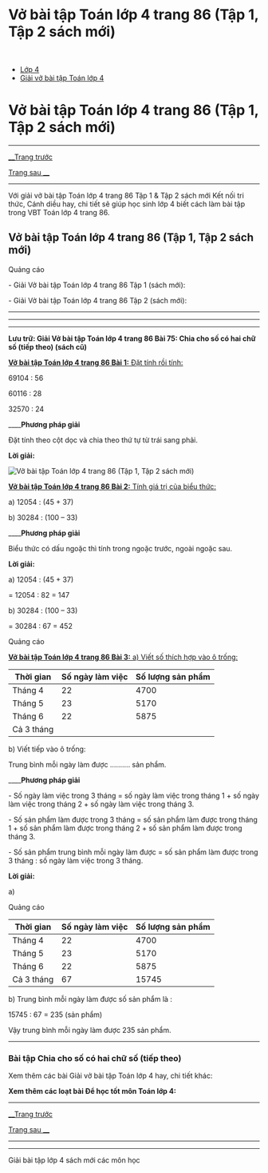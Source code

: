 # Vở bài tập Toán lớp 4 trang 86 (Tập 1, Tập 2 sách mới)

﻿

  * [Lớp 4](https://vietjack.com/series/lop-4.jsp)
  * [Giải vở bài tập Toán lớp 4](https://vietjack.com/giai-vo-bai-tap-toan-4/index.jsp)



# Vở bài tập Toán lớp 4 trang 86 (Tập 1, Tập 2 sách mới)

* * *

[__Trang trước](https://vietjack.com/giai-vo-bai-tap-toan-4/bai-74-luyen-tap.jsp)

[Trang sau __](https://vietjack.com/giai-vo-bai-tap-toan-4/bai-76-luyen-tap.jsp)

* * *

Với giải vở bài tập Toán lớp 4 trang 86 Tập 1 & Tập 2 sách mới Kết nối tri thức, Cánh diều hay, chi tiết sẽ giúp học sinh lớp 4 biết cách làm bài tập trong VBT Toán lớp 4 trang 86.

## Vở bài tập Toán lớp 4 trang 86 (Tập 1, Tập 2 sách mới)

Quảng cáo

\- Giải Vở bài tập Toán lớp 4 trang 86 Tập 1 (sách mới):

\- Giải Vở bài tập Toán lớp 4 trang 86 Tập 2 (sách mới):

* * *

* * *

* * *

**Lưu trữ: Giải Vở bài tập Toán lớp 4 trang 86 Bài 75: Chia cho số có hai chữ số (tiếp theo) (sách cũ)**

[**Vở bài tập Toán lớp 4 trang 86 Bài 1:** Đặt tính rồi tính: ](https://vietjack.com/giai-vo-bai-tap-toan-4/bai-1-trang-86-vbt-toan-4-tap-1.jsp)

69104 : 56

60116 : 28

32570 : 24

____**Phương pháp giải**

Đặt tính theo cột dọc và chia theo thứ tự từ trái sang phải.

**Lời giải:**

![Vở bài tập Toán lớp 4 trang 86 \(Tập 1, Tập 2 sách mới\)](https://vietjack.com/giai-vo-bai-tap-toan-4/images/bai-1-trang-86-vbt-toan-4-tap-1.PNG)

[**Vở bài tập Toán lớp 4 trang 86 Bài 2:** Tính giá trị của biểu thức: ](https://vietjack.com/giai-vo-bai-tap-toan-4/bai-2-trang-86-vbt-toan-4-tap-1.jsp)

a) 12054 : (45 + 37) 

b) 30284 : (100 – 33) 

____**Phương pháp giải**

Biểu thức có dấu ngoặc thì tính trong ngoặc trước, ngoài ngoặc sau. 

**Lời giải:**

a) 12054 : (45 + 37) 

= 12054 : 82 = 147

b) 30284 : (100 – 33) 

= 30284 : 67 = 452

Quảng cáo

[**Vở bài tập Toán lớp 4 trang 86 Bài 3:** a) Viết số thích hợp vào ô trống: ](https://vietjack.com/giai-vo-bai-tap-toan-4/bai-3-trang-86-vbt-toan-4-tap-1.jsp)

Thời gian |  Số ngày làm việc| Số lượng sản phẩm   
---|---|---  
Tháng 4 | 22 | 4700   
Tháng 5 | 23 | 5170   
Tháng 6| 22 |  5875  
Cả 3 tháng|  |   
  
b) Viết tiếp vào ô trống:

Trung bình mỗi ngày làm được ………. sản phẩm.

____**Phương pháp giải**

\- Số ngày làm việc trong 3 tháng = số ngày làm việc trong tháng 1 + số ngày làm việc trong tháng 2 + số ngày làm việc trong tháng 3.

\- Số sản phẩm làm được trong 3 tháng = số sản phẩm làm được trong tháng 1 + số sản phẩm làm được trong tháng 2 + số sản phẩm làm được trong tháng 3.

\- Số sản phẩm trung bình mỗi ngày làm được = số sản phẩm làm được trong 3 tháng : số ngày làm việc trong 3 tháng.

**Lời giải:**

a) 

Quảng cáo

Thời gian |  Số ngày làm việc| Số lượng sản phẩm   
---|---|---  
Tháng 4 | 22 | 4700   
Tháng 5 | 23 | 5170   
Tháng 6| 22 |  5875  
Cả 3 tháng|  67|  15745  
  
b) Trung bình mỗi ngày làm được số sản phẩm là :

15745 : 67 = 235 (sản phẩm)

Vậy trung bình mỗi ngày làm được 235 sản phẩm. 

* * *

### **Bài tập Chia cho số có hai chữ số (tiếp theo)**

Xem thêm các bài Giải vở bài tập Toán lớp 4 hay, chi tiết khác:

**Xem thêm các loạt bài Để học tốt môn Toán lớp 4:**

* * *

[__Trang trước](https://vietjack.com/giai-vo-bai-tap-toan-4/bai-74-luyen-tap.jsp)

[Trang sau __](https://vietjack.com/giai-vo-bai-tap-toan-4/bai-76-luyen-tap.jsp)

* * *

* * *

Giải bài tập lớp 4 sách mới các môn học
